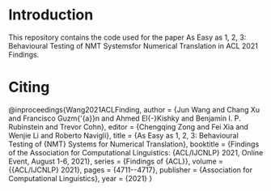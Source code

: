 # Introduction
This repository contains the code used for the paper As Easy as 1, 2, 3: Behavioural Testing of NMT Systemsfor Numerical Translation in ACL 2021 Findings.

# Citing

@inproceedings{Wang2021ACLFinding,
  author    = {Jun Wang and
               Chang Xu and
               Francisco Guzm{\'{a}}n and
               Ahmed El{-}Kishky and
               Benjamin I. P. Rubinstein and
               Trevor Cohn},
  editor    = {Chengqing Zong and
               Fei Xia and
               Wenjie Li and
               Roberto Navigli},
  title     = {As Easy as 1, 2, 3: Behavioural Testing of {NMT} Systems for Numerical
               Translation},
  booktitle = {Findings of the Association for Computational Linguistics: {ACL/IJCNLP}
               2021, Online Event, August 1-6, 2021},
  series    = {Findings of {ACL}},
  volume    = {{ACL/IJCNLP} 2021},
  pages     = {4711--4717},
  publisher = {Association for Computational Linguistics},
  year      = {2021}
}

